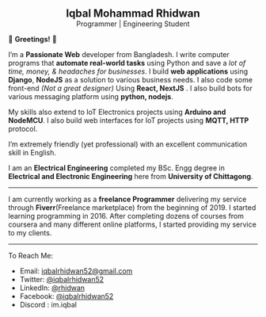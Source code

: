 <p align="center">
<!--   <img align="center" width="100" src='https://res.cloudinary.com/iqbalrhidwan/image/upload/ar_1:1,b_rgb:ffffff,bo_0px_solid_rgb:ff0000,c_fill,g_auto,r_max,w_1000/v1608792063/IMG_20200102_114525_qlghpr.jpg'/> -->
  <h2 align="center" style="margin-top:0; margin-bottom:0">Iqbal Mohammad Rhidwan</h2>
  <p style="margin-top:0" align="center">Programmer | Engineering Student </p>
</p>

:wave: **Greetings!** :wave:

I’m a **Passionate Web** developer from Bangladesh. I write computer programs that **automate real-world tasks** using Python and save a *lot of time, money, & headaches for businesses*. I build **web applications** using **Django**, **NodeJS** as a solution to various business needs. I also code some front-end *(Not a great designer)* Using **React, NextJS** . I also build bots for various messaging platform using **python, nodejs**.

My skills also extend to IoT Electronics projects using **Arduino and NodeMCU**. I also build web interfaces for IoT projects using **MQTT, HTTP** protocol.
 
I’m extremely friendly (yet professional) with an excellent communication skill in English.
 
I am an **Electrical Engineering** completed my BSc. Engg degree in **Electrical and Electronic Engineering** here from **University of Chittagong**. 
 
---
I am currently working as a **freelance Programmer** delivering my service through **Fiverr**(Freelance marketplace) from the beginning of 2019. I started learning programming in 2016. After completing dozens of courses from coursera and many different online platforms, I started providing my service to my clients.

---
To Reach Me:
* Email: [iqbalrhidwan52@gmail.com](mailto:iqbalrhidwan52@gmail.com?subject=Nice%20Meeting%20You,%20Iqbal!)
* Twitter: [@iqbalrhidwan52](https://twitter.com/iqbalrhidwan52)
* LinkedIn: [@rhidwan](https://www.linkedin.com/in/rhidwan/)
* Facebook: [@iqbalrhidwan52](https://www.facebook.com/iqbalrhidwan52)
* Discord : im.iqbal
